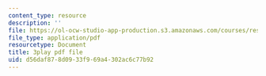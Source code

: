 ```yaml
---
content_type: resource
description: ''
file: https://ol-ocw-studio-app-production.s3.amazonaws.com/courses/res-3-003-learn-to-build-your-own-videogame-with-the-unity-game-engine-and-microsoft-kinect-january-iap-2017/d56daf878d0933f969a4302ac6c77b92_9NChLq-orAk.pdf
file_type: application/pdf
resourcetype: Document
title: 3play pdf file
uid: d56daf87-8d09-33f9-69a4-302ac6c77b92
---
```

